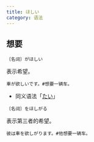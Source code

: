 ```yaml
---
title: ほしい
category: 语法
---
```


## 想要

`〔名词〕がほしい`

表示希望。

```example
車が欲しいです。#想要一辆车。
```

- 同义语法「[たい](tai)」

`〔名词〕をほしがる`

表示第三者的希望。

```example
彼は車を欲しがります。#他想要一辆车。
```

